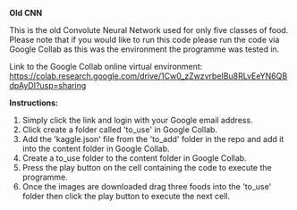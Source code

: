 **Old CNN**

This is the old Convolute Neural Network used for only five classes of food.
Please note that if you would like to run this code please run the code via Google Collab
as this was the environment the programme was tested in.

Link to the Google Collab online virtual environment:
https://colab.research.google.com/drive/1Cw0_zZwzvrbeIBu8RLvEeYN6QBdpAyDI?usp=sharing


**Instructions:**

1. Simply click the link and login with your Google email address.
2. Click create a folder called 'to_use' in Google Collab.
3. Add the 'kaggle.json' file from the 'to_add' folder in the repo and add it into the content folder in Google Collab.
4. Create a to_use folder to the content folder in Google Collab.
5. Press the play button on the cell containing the code to execute the programme.
6. Once the images are downloaded drag three foods into the 'to_use' folder then click the play button to execute the next cell.
